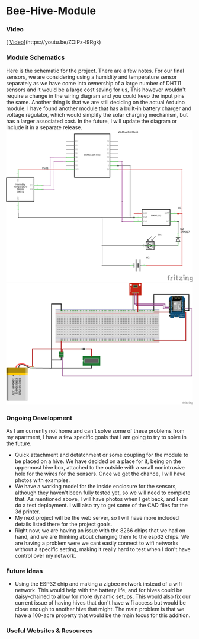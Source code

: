 # Bee-Hive-Module

 ### Video

[ [Video]([https://www.example.com](https://youtu.be/ZOiPz-I9Rgk))](https://youtu.be/ZOiPz-I9Rgk)

### Module Schematics 

Here is the schematic for the project. There are a few notes. For our final sensors, we are considering using a humidity and temperature sensor separately as we have come into ownership of a large number of DHT11 sensors and it would be a large cost saving for us, This however wouldn't require a change in the wiring diagram and you could keep the input pins the same. Another thing is that we are still deciding on the actual Arduino module. I have found another module that has a built-in battery charger and voltage regulator, which would simplify the solar charging mechanism, but has a larger associated cost. In the future, I will update the diagram or include it in a separate release.
![The schematic for the project](schem.png)
![Wiring diagram](wire.png)

### Ongoing Development

As I am currently not home and can't solve some of these problems from my apartment, I have a few specific goals that I am going to try to solve in the future.

- Quick attachment and detatchment or some coupling for the module to be placed on a hive. We have decided on a place for it, being on the uppermost hive box, attached to the outside with a small nonintrusive hole for the wires for the sensors. Once we get the chance, I will have photos with examples.
- We have a working model for the inside enclosure for the sensors, although they haven't been fully tested yet, so we will need to complete that. As mentioned above, I will have photos when I get back, and I can do a test deployment. I will also try to get some of the CAD files for the 3d printer.
- My next project will be the web server, so I will have more included details listed there for the project goals.
- Right now, we are having an issue with the 8266 chips that we had on hand, and we are thinking about changing them to the esp32 chips. We are having a problem were we cant easily connect to wifi networks without a specific setting, making it really hard to test when I don't have control over my network.

### Future Ideas

- Using the ESP32 chip and making a zigbee network instead of a wifi network. This would help with the battery life, and for hives could be daisy-chained to allow for more dynamic setups. This would also fix our current issue of having hives that don't have wifi access but would be close enough to another hive that might. The main problem is that we have a 100-acre property that would be the main focus for this addition.




### Useful Websites & Resources
